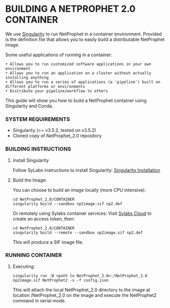 # BUILDING A NETPROPHET 2.0 CONTAINER

We use [Singularity](https://sylabs.io/singularity/) to run NetProphet in a container environment.
Provided is the definition file that allows you to easily build a distributable NetProphet image.

Some useful applications of running in a container:

    • Allows you to run customized software applications in your own environment  
    • Allows you to run an application on a cluster without actually installing anything 
    • Allows you to run a series of applications (a 'pipeline') built on different platforms or environments
    • Distribute your pipeline/workflow to others 

This guide will show you how to build a NetProphet container using Singularity and Conda.


### SYSTEM REQUIREMENTS

* Singularity (>= v3.5.2, tested on v3.5.2)
* Cloned copy of NetProphet_2.0 repository


### BUILDING INSTRUCTIONS

1. Install Singularity
	
    Follow SyLabs instructions to install Singularity:
    [Singularity Installation](https://sylabs.io/guides/3.5/user-guide/quick_start.html#quick-installation-steps)

2. Build the Image:

    You can choose to build an image locally (more CPU intensive):

	```
    cd NetProphet_2.0/CONTAINER
    singularity build --sandbox np2image.sif np2.def
	```

    Or remotely using Sylabs container services:
    Visit [Sylabs Cloud](https://cloud.sylabs.io/auth) to create an access token, then:

	```
    cd NetProphet_2.0/CONTAINER
    singularity build --remote --sandbox np2image.sif np2.def
	```
    
    This will produce a SIF image file. 


### RUNNING CONTAINER

1. Executing:

	```
    singularity run -B <path to NetProphet_2.0>:/NetProphet_2.0 np2image.sif NetProphet2 -s -f config.json
	```

    This will attach the local NetProphet_2.0 directory to the image at location /NetProphet_2.0 on the image and execute the NetProphet2 command in serial mode.

    



